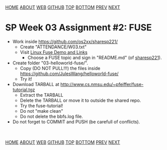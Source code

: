 ---
---
[HOME](index.md)
[ABOUT](README.md)
[WEB](https://osp4diss.vlsm.org/)
[GITHUB](https://github.com/os2xx/osp4diss/)
[TOP](#)
[BOTTOM](#endofpage)
[PREV](S03-01.md)
[NEXT](S03-03.md)

# SP Week 03 Assignment #2: FUSE

* Work inside <https://github.com/os2xx/sharesp221/>
  * Create "ATTENDANCE/W03.txt"
  * Visit [Linux Fuse Demo and Links](osp-120.md)
    * Choose a FUSE topic and sign in "README.md" (of [sharesp221](https://github.com/os2xx/sharesp221/>)).
* Create folder "03-helloworld-fuse/".
  * Copy (DO NOT PULL!!!) the files inside <https://github.com/JulesWang/helloworld-fuse/>
  * Try it!
* Download TARBALL at <http://www.cs.nmsu.edu/~pfeiffer/fuse-tutorial.tgz>
  * Extract the TARBALL
  * Delete the TARBALL or move it to outside the shared repo.
  * Try the fuse-tutorial!
  * Do not "make clean"
  * Do not delete the bbfs.log file.
* Do not forget to COMMIT and PUSH (be carefull of conflicts).

<br id="endofpage"><br>
[HOME](index.md)
[ABOUT](README.md)
[WEB](https://osp4diss.vlsm.org/)
[GITHUB](https://github.com/os2xx/osp4diss/)
[TOP](#)
[BOTTOM](#endofpage)
[PREV](S03-01.md)
[NEXT](S03-03.md)
<br>

